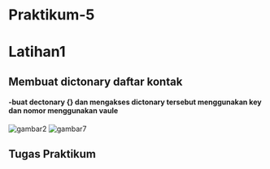 # Praktikum-5
# Latihan1
## Membuat dictonary daftar kontak
#### -buat dectonary {} dan mengakses dictonary tersebut menggunakan key dan nomor menggunakan vaule
![gambar2](https://user-images.githubusercontent.com/115950790/204270772-154e4229-e1e5-4eaa-9958-4f2f041dd373.png)
![gambar7](https://user-images.githubusercontent.com/115950790/204271334-e34105a0-0c2c-4a0c-9208-03d6db3431ab.png)

## Tugas Praktikum

